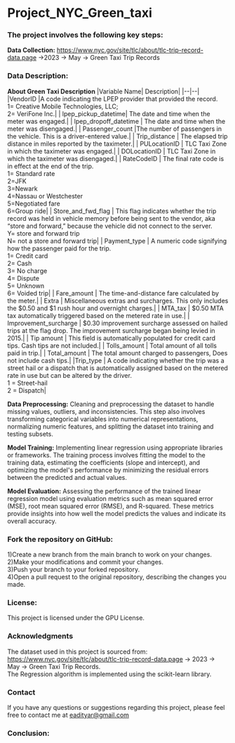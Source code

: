 # Project_NYC_Green_taxi

### The project involves the following key steps:

**Data Collection:** https://www.nyc.gov/site/tlc/about/tlc-trip-record-data.page ->2023 -> May -> Green Taxi Trip Records

### Data Description:
**About Green Taxi Description**
|Variable Name| Description|
|--|--|
|VendorID	 |A code indicating the LPEP provider that provided the record.<br>1= Creative Mobile Technologies, LLC;<br>2= VeriFone Inc.|
| lpep_pickup_datetime| The date and time when the meter was engaged.|
| lpep_dropoff_datetime	| The date and time when the meter was disengaged.|
| Passenger_count |The number of passengers in the vehicle. This is a driver-entered value.|
| Trip_distance | The elapsed trip distance in miles reported by the taximeter.|
| PULocationID | TLC Taxi Zone in which the taximeter was engaged.|
| DOLocationID | TLC Taxi Zone in which the taximeter was disengaged.|
| RateCodeID	| The final rate code is in effect at the end of the trip.<br>1= Standard rate <br>2=JFK<br>3=Newark<br>4=Nassau or Westchester<br>5=Negotiated fare<br>6=Group ride|
| Store_and_fwd_flag |	This flag indicates whether the trip record was held in vehicle memory before being sent to the vendor, aka “store and forward,” because the vehicle did not connect to the server.<br>    Y= store and forward trip<br>N= not a store and forward trip|
| Payment_type | A numeric code signifying how the passenger paid for the trip.<br>1= Credit card<br>2= Cash<br>3= No charge<br>4= Dispute<br>5= Unknown<br>6= Voided trip|
| Fare_amount	| The time-and-distance fare calculated by the meter.|
| Extra	| Miscellaneous extras and surcharges. This only includes the $0.50 and $1 rush hour and overnight charges.|
| MTA_tax	| $0.50 MTA tax automatically triggered based on the metered rate in use.|
| Improvement_surcharge	| $0.30 improvement surcharge assessed on hailed trips at the flag drop. The improvement surcharge began being levied in 2015.|
| Tip amount | This field is automatically populated for credit card tips. Cash tips are not included.|
| Tolls_amount | Total amount of all tolls paid in trip.|
| Total_amount | The total amount charged to passengers, Does not include cash tips.|
|Trip_type | A code indicating whether the trip was a street hail or a dispatch that is automatically assigned based on the metered rate in use but can be altered by the driver.<br>1 = Street-hail<br>2 = Dispatch|

**Data Preprocessing:** Cleaning and preprocessing the dataset to handle missing values, outliers, and inconsistencies. This step also involves transforming categorical variables into numerical representations, normalizing numeric features, and splitting the dataset into training and testing subsets.

**Model Training:** Implementing linear regression using appropriate libraries or frameworks. The training process involves fitting the model to the training data, estimating the coefficients (slope and intercept), and optimizing the model's performance by minimizing the residual errors between the predicted and actual values.

**Model Evaluation:** Assessing the performance of the trained linear regression model using evaluation metrics such as mean squared error (MSE), root mean squared error (RMSE), and R-squared. These metrics provide insights into how well the model predicts the values and indicate its overall accuracy.


### Fork the repository on GitHub:
  1)Create a new branch from the main branch to work on your changes.<br>
  2)Make your modifications and commit your changes.<br>
  3)Push your branch to your forked repository.<br>
  4)Open a pull request to the original repository, describing the changes you made.<br>
  
### License:
This project is licensed under the GPU License.

### Acknowledgments
The dataset used in this project is sourced from: https://www.nyc.gov/site/tlc/about/tlc-trip-record-data.page -> 2023 -> May -> Green Taxi Trip Records.<br>
The Regression algorithm is implemented using the scikit-learn library.

### Contact
If you have any questions or suggestions regarding this project, please feel free to contact me at eadityar@gmail.com

### Conclusion:
